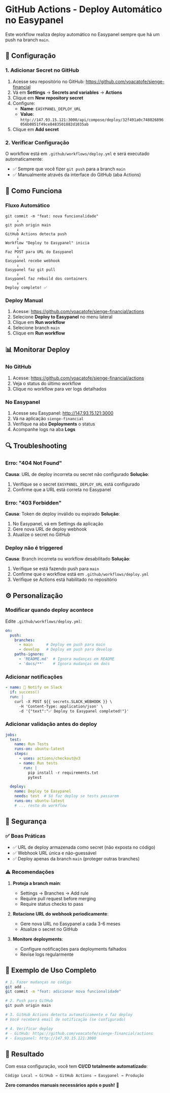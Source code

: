 # GitHub Actions - Deploy Automático no Easypanel

Este workflow realiza deploy automático no Easypanel sempre que há um push na branch `main`.

## 🔧 Configuração

### 1. Adicionar Secret no GitHub

1. Acesse seu repositório no GitHub: https://github.com/voacatofe/sienge-financial
2. Vá em **Settings** → **Secrets and variables** → **Actions**
3. Clique em **New repository secret**
4. Configure:
   - **Name**: `EASYPANEL_DEPLOY_URL`
   - **Value**: `http://147.93.15.121:3000/api/compose/deploy/32f491a0c748026896056b0851f49ce8483501882d1035ab`
5. Clique em **Add secret**

### 2. Verificar Configuração

O workflow está em `.github/workflows/deploy.yml` e será executado automaticamente:
- ✅ Sempre que você fizer `git push` para a branch `main`
- ✅ Manualmente através da interface do GitHub (aba Actions)

## 🚀 Como Funciona

### Fluxo Automático

```
git commit -m "feat: nova funcionalidade"
     ↓
git push origin main
     ↓
GitHub Actions detecta push
     ↓
Workflow "Deploy to Easypanel" inicia
     ↓
Faz POST para URL do Easypanel
     ↓
Easypanel recebe webhook
     ↓
Easypanel faz git pull
     ↓
Easypanel faz rebuild dos containers
     ↓
Deploy completo! ✅
```

### Deploy Manual

1. Acesse: https://github.com/voacatofe/sienge-financial/actions
2. Selecione **Deploy to Easypanel** no menu lateral
3. Clique em **Run workflow**
4. Selecione branch `main`
5. Clique em **Run workflow**

## 📊 Monitorar Deploy

### No GitHub

1. Acesse: https://github.com/voacatofe/sienge-financial/actions
2. Veja o status do último workflow
3. Clique no workflow para ver logs detalhados

### No Easypanel

1. Acesse seu Easypanel: http://147.93.15.121:3000
2. Vá na aplicação `sienge-financial`
3. Verifique na aba **Deployments** o status
4. Acompanhe logs na aba **Logs**

## 🔍 Troubleshooting

### Erro: "404 Not Found"

**Causa**: URL de deploy incorreta ou secret não configurado
**Solução**:
1. Verifique se o secret `EASYPANEL_DEPLOY_URL` está configurado
2. Confirme que a URL está correta no Easypanel

### Erro: "403 Forbidden"

**Causa**: Token de deploy inválido ou expirado
**Solução**:
1. No Easypanel, vá em Settings da aplicação
2. Gere nova URL de deploy webhook
3. Atualize o secret no GitHub

### Deploy não é triggered

**Causa**: Branch incorreta ou workflow desabilitado
**Solução**:
1. Verifique se está fazendo push para `main`
2. Confirme que o workflow está em `.github/workflows/deploy.yml`
3. Verifique se Actions está habilitado no repositório

## ⚙️ Personalização

### Modificar quando deploy acontece

Edite `.github/workflows/deploy.yml`:

```yaml
on:
  push:
    branches:
      - main      # Deploy em push para main
      - develop   # Deploy em push para develop
    paths-ignore:
      - 'README.md'  # Ignora mudanças em README
      - 'docs/**'    # Ignora mudanças em docs
```

### Adicionar notificações

```yaml
- name: 📧 Notify on Slack
  if: success()
  run: |
    curl -X POST ${{ secrets.SLACK_WEBHOOK }} \
      -H 'Content-Type: application/json' \
      -d '{"text":"✅ Deploy to Easypanel completed!"}'
```

### Adicionar validação antes do deploy

```yaml
jobs:
  test:
    name: Run Tests
    runs-on: ubuntu-latest
    steps:
      - uses: actions/checkout@v3
      - name: Run tests
        run: |
          pip install -r requirements.txt
          pytest

  deploy:
    name: Deploy to Easypanel
    needs: test  # Só faz deploy se tests passarem
    runs-on: ubuntu-latest
    # ... resto do workflow
```

## 🔐 Segurança

### ✅ Boas Práticas

- ✅ URL de deploy armazenada como secret (não exposta no código)
- ✅ Webhook URL única e não-guessável
- ✅ Deploy apenas da branch `main` (proteger outras branches)

### ⚠️ Recomendações

1. **Proteja a branch main**:
   - Settings → Branches → Add rule
   - Require pull request before merging
   - Require status checks to pass

2. **Rotacione URL do webhook periodicamente**:
   - Gere nova URL no Easypanel a cada 3-6 meses
   - Atualize o secret no GitHub

3. **Monitore deployments**:
   - Configure notificações para deployments falhados
   - Revise logs regularmente

## 📝 Exemplo de Uso Completo

```bash
# 1. Fazer mudanças no código
git add .
git commit -m "feat: adicionar nova funcionalidade"

# 2. Push para GitHub
git push origin main

# 3. GitHub Actions detecta automaticamente e faz deploy
# Você receberá email de notificação (se configurado)

# 4. Verificar deploy
# - GitHub: https://github.com/voacatofe/sienge-financial/actions
# - Easypanel: http://147.93.15.121:3000
```

## 🎯 Resultado

Com essa configuração, você tem **CI/CD totalmente automatizado**:

```
Código Local → GitHub → GitHub Actions → Easypanel → Produção
```

**Zero comandos manuais necessários após o push!** 🚀